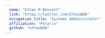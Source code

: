 ```yaml
---
  name: "Ethan M Bennett"
  link: "https://twitter.com/EthanB00"
  occupation_title: "Systems Administrator"
  affiliation: "Polaris"
  github: "ethanb00"
---
```

